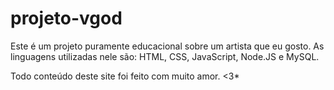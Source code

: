 # projeto-vgod

Este é um projeto puramente educacional sobre um artista que eu gosto.
As linguagens utilizadas nele são: HTML, CSS, JavaScript, Node.JS e MySQL.

Todo conteúdo deste site foi feito com muito amor.
<3*
